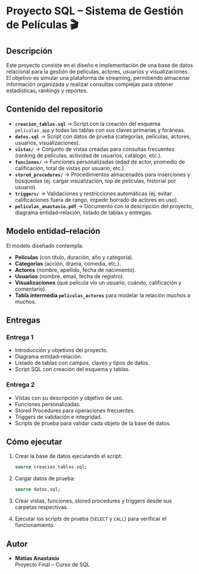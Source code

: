 # Proyecto SQL – Sistema de Gestión de Películas 🎬

## Descripción

Este proyecto consiste en el diseño e implementación de una base de datos relacional para la gestión de películas, actores, usuarios y visualizaciones.  
El objetivo es simular una plataforma de streaming, permitiendo almacenar información organizada y realizar consultas complejas para obtener estadísticas, rankings y reportes.

## Contenido del repositorio

- **`creacion_tablas.sql`** → Script con la creación del esquema `peliculas_app` y todas las tablas con sus claves primarias y foráneas.  
- **`datos.sql`** → Script con datos de prueba (categorías, películas, actores, usuarios, visualizaciones).  
- **`vistas/`** → Conjunto de vistas creadas para consultas frecuentes (ranking de películas, actividad de usuarios, catálogo, etc.).  
- **`funciones/`** → Funciones personalizadas (edad de actor, promedio de calificación, total de vistas por usuario, etc.).  
- **`stored_procedures/`** → Procedimientos almacenados para inserciones y búsquedas (ej. cargar visualización, top de películas, historial por usuario).  
- **`triggers/`** → Validaciones y restricciones automáticas (ej. evitar calificaciones fuera de rango, impedir borrado de actores en uso).  
- **`peliculas_anastasio.pdf`** → Documento con la descripción del proyecto, diagrama entidad–relación, listado de tablas y entregas.

## Modelo entidad–relación

El modelo diseñado contempla:

- **Películas** (con título, duración, año y categoría).  
- **Categorías** (acción, drama, comedia, etc.).  
- **Actores** (nombre, apellido, fecha de nacimiento).  
- **Usuarios** (nombre, email, fecha de registro).  
- **Visualizaciones** (qué película vio un usuario, cuándo, calificación y comentario).  
- **Tabla intermedia `peliculas_actores`** para modelar la relación muchos a muchos.

## Entregas

### Entrega 1
- Introducción y objetivos del proyecto.  
- Diagrama entidad–relación.  
- Listado de tablas con campos, claves y tipos de datos.  
- Script SQL con creación del esquema y tablas.  

### Entrega 2
- Vistas con su descripción y objetivo de uso.  
- Funciones personalizadas.  
- Stored Procedures para operaciones frecuentes.  
- Triggers de validación e integridad.  
- Scripts de prueba para validar cada objeto de la base de datos.

## Cómo ejecutar

1. Crear la base de datos ejecutando el script:
   ```sql
   source creacion_tablas.sql;
   ```

2. Cargar datos de prueba:
   ```sql
   source datos.sql;
   ```

3. Crear vistas, funciones, stored procedures y triggers desde sus carpetas respectivas.

4. Ejecutar los scripts de prueba (`SELECT` y `CALL`) para verificar el funcionamiento.

## Autor

- **Matías Anastasio**  
  Proyecto Final – Curso de SQL  
